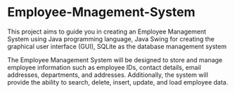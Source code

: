# Employee-Mnagement-System
This project aims to guide you in creating an Employee Management System using Java programming language, Java Swing for creating the graphical user interface (GUI), SQLite as the database management system

The Employee Management System will be designed to store and manage employee information such as employee IDs, contact details, email addresses, departments, and addresses. Additionally, the system will provide the ability to search, delete, insert, update, and load employee data.
